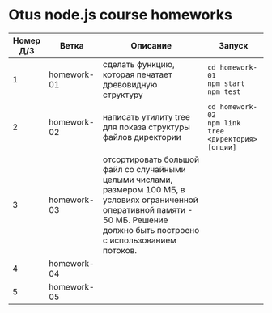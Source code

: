 # Otus node.js course homeworks

| Номер Д/З       | Ветка       | Описание    | Запуск      |
| ----------- | ----------- |-------------|-------------|
| 1 | homework-01 | сделать функцию, которая печатает древовидную структуру | ```cd homework-01```<br/>```npm start```<br/>```npm test``` |
| 2 | homework-02 | написать утилиту tree для показа структуры файлов директории | ```cd homework-02```<br/>```npm link```<br/>```tree <директория> [опции]``` |
| 3 | homework-03 | отсортировать большой файл со случайными целыми числами, размером 100 МБ, в условиях ограниченной оперативной памяти - 50 МБ. Решение должно быть построено с использованием потоков. |  |
| 4 | homework-04 |  |  |
| 5 | homework-05 |  |  |
